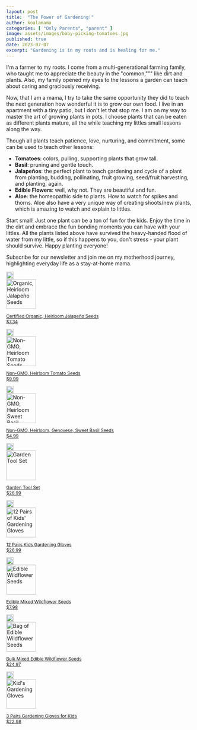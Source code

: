```yaml
---
layout: post
title:  "The Power of Gardening!"
author: koalamama
categories: [ "Only Parents", "parent" ]
image: assets/images/baby-picking-tomatoes.jpg
published: true
date: 2023-07-07
excerpt: "Gardening is in my roots and is healing for me."
---
```


I'm a farmer to my roots. I come from a multi-generational farming family, who taught me to appreciate the beauty in the "common,"”" like dirt and plants. Also, my family opened my eyes to the lessons a garden can teach about caring and graciously receiving. 

Now, that I am a mama, I try to take the same opportunity they did to teach the next generation how wonderful it is to grow our own food. I live in an apartment with a tiny patio, but I don't let that stop me. I am on my way to master the art of growing plants in pots. I choose plants that can be eaten as different plants mature, all the while teaching my littles small lessons along the way.

Though all plants teach patience, love, nurturing, and commitment, some can be used to teach other lessons: 
- **Tomatoes**: colors, pulling, supporting plants that grow tall. 
- **Basil**: pruning and gentle touch. 
- **Jalapeños**: the perfect plant to teach gardening and cycle of a plant from planting, budding, pollinating, fruit growing, seed/fruit harvesting, and planting, again.
- **Edible Flowers**: well, why not. They are beautiful and fun. 
- **Aloe**: the homeopathic side to plants. How to watch for spikes and thorns. Aloe also have a very unique way of creating shoots/new plants, which is amazing to watch and explain to littles. 

Start small! Just one plant can be a ton of fun for the kids. Enjoy the time in the dirt and embrace the fun bonding moments you can have with your littles. All the plants listed above have survived the heavy-handed flood of water from my little, so if this happens to you, don't stress - your plant should survive. Happy planting everyone! 


Subscribe for our newsletter and join me on my motherhood journey, highlighting everyday life as a stay-at-home mama.


<div class="ml-1 mr-1 w-25 d-inline-block">
    <a href="https://www.amazon.com/dp/B078GV229M?coliid=I3TEKFWN7WJJIY&colid=1VE6IEPD4UXH8&psc=1&linkCode=ll1&tag=koalaco-20&linkId=d198a92e25ff8f575bd669a594a38908&language=en_US&ref_=as_li_ss_tl">
        <img class="mb-2" src="https://upload.wikimedia.org/wikipedia/commons/thumb/a/a9/Amazon_logo.svg/2560px-Amazon_logo.svg.png" alt="Amazon.com Logo" height="20px" width="auto" />
        <br />
        <img class="mb-2" src="https://m.media-amazon.com/images/I/712gnW7aR6L._AC_SX522_.jpg" alt="Organic, Heirloom Jalapeño Seeds" height="80px" width="auto" />
        <br />
        <p class="mb-2" style="font-size: 12px;">Certified Organic, Heirloom Jalapeño Seeds<br />$7.34</p>
    </a>
</div>
<div class="ml-1 mr-1 w-25 d-inline-block">
    <a href="https://www.amazon.com/dp/B08RSLVTZT?coliid=I1Z01FHE3MQQ8S&colid=1VE6IEPD4UXH8&psc=1&linkCode=ll1&tag=koalaco-20&linkId=ad98a7275e8ff48c1fc4ec13ca5dcd8c&language=en_US&ref_=as_li_ss_tl">
        <img class="mb-2" src="https://upload.wikimedia.org/wikipedia/commons/thumb/a/a9/Amazon_logo.svg/2560px-Amazon_logo.svg.png" alt="Amazon.com Logo" height="20px" width="auto" />
        <br />
        <img class="mb-2" src="https://m.media-amazon.com/images/I/71JxH7K1beL._AC_SX522_.jpg" alt="Non-GMO, Heirloom Tomato Seeds" height="80px" width="auto" />
        <br />
        <p class="mb-2" style="font-size: 12px;">Non-GMO, Heirloom Tomato Seeds<br />$9.99</p>
    </a>
</div>
<div class="ml-1 mr-1 w-25 d-inline-block">
    <a href="https://www.amazon.com/dp/B08KZHT38V?coliid=I20434UTEG1NZV&colid=1VE6IEPD4UXH8&psc=1&linkCode=ll1&tag=koalaco-20&linkId=db1dff7383ab1fc2cf706d885dedfd50&language=en_US&ref_=as_li_ss_tl">
        <img class="mb-2" src="https://upload.wikimedia.org/wikipedia/commons/thumb/a/a9/Amazon_logo.svg/2560px-Amazon_logo.svg.png" alt="Amazon.com Logo" height="20px" width="auto" />
        <br />
        <img class="mb-2" src="https://m.media-amazon.com/images/I/71tI1hucMTL._AC_SY879_.jpg" alt="Non-GMO, Heirloom Sweet Basil Seeds" height="80px" width="auto" />
        <br />
        <p class="mb-2" style="font-size: 12px;">Non-GMO, Heirloom, Genovese, Sweet Basil Seeds<br />$4.99</p>
    </a>
</div>
<div class="ml-1 mr-1 w-25 d-inline-block">
    <a href="https://www.amazon.com/dp/B07621FLPW?coliid=I2YL2GARIC854P&colid=1VE6IEPD4UXH8&psc=1&linkCode=ll1&tag=koalaco-20&linkId=6270b271d12aff4865487f5d7e2f6b57&language=en_US&ref_=as_li_ss_tl">
        <img class="mb-2" src="https://upload.wikimedia.org/wikipedia/commons/thumb/a/a9/Amazon_logo.svg/2560px-Amazon_logo.svg.png" alt="Amazon.com Logo" height="20px" width="auto" />
        <br />
        <img class="mb-2" src="https://m.media-amazon.com/images/I/91G4kx0Kx+L._AC_SX522_.jpg" alt="Garden Tool Set" height="80px" width="auto" />
        <br />
        <p class="mb-2" style="font-size: 12px;">Garden Tool Set<br />$26.99</p>
    </a>
</div>
<div class="ml-1 mr-1 w-25 d-inline-block">
    <a href="https://www.amazon.com/dp/B0BHLMPNCZ?coliid=I37YMK7NXC4IXX&colid=1VE6IEPD4UXH8&psc=1&linkCode=ll1&tag=koalaco-20&linkId=73994a1ede5f59ea3d7220d8864134aa&language=en_US&ref_=as_li_ss_tl">
        <img class="mb-2" src="https://upload.wikimedia.org/wikipedia/commons/thumb/a/a9/Amazon_logo.svg/2560px-Amazon_logo.svg.png" alt="Amazon.com Logo" height="20px" width="auto" />
        <br />
        <img class="mb-2" src="https://m.media-amazon.com/images/I/814U3MLLQqL._AC_SX569_.jpg" alt="12 Pairs of Kids' Gardening Gloves" height="80px" width="auto" />
        <br />
        <p class="mb-2" style="font-size: 12px;">12 Pairs Kids Gardening Gloves<br />$26.99</p>
    </a>
</div>
<div class="ml-1 mr-1 w-25 d-inline-block">
    <a href="https://www.amazon.com/dp/B01MD0C96P?coliid=I3PQVXMCGZ7AMX&colid=1VE6IEPD4UXH8&psc=1&linkCode=ll1&tag=koalaco-20&linkId=ce6092cb4c4987916e0111d4f67b7e6b&language=en_US&ref_=as_li_ss_tl">
        <img class="mb-2" src="https://upload.wikimedia.org/wikipedia/commons/thumb/a/a9/Amazon_logo.svg/2560px-Amazon_logo.svg.png" alt="Amazon.com Logo" height="20px" width="auto" />
        <br />
        <img class="mb-2" src="https://m.media-amazon.com/images/I/71N7QqjX1fL._AC_SX522_.jpg" alt="Edible Wildflower Seeds" height="80px" width="auto" />
        <br />
        <p class="mb-2" style="font-size: 12px;">Edible Mixed Wildflower Seeds<br />$7.98</p>
    </a>
</div>
<div class="ml-1 mr-1 w-25 d-inline-block">
    <a href="https://www.amazon.com/dp/B01N9TFEJ8?coliid=I2SUIRH8P40D06&colid=1VE6IEPD4UXH8&psc=1&linkCode=ll1&tag=koalaco-20&linkId=9ebb173a8bec0e997fb4226f6b51400d&language=en_US&ref_=as_li_ss_tl">
        <img class="mb-2" src="https://upload.wikimedia.org/wikipedia/commons/thumb/a/a9/Amazon_logo.svg/2560px-Amazon_logo.svg.png" alt="Amazon.com Logo" height="20px" width="auto" />
        <br />
        <img class="mb-2" src="https://m.media-amazon.com/images/I/714v9cUFmgL._AC_SX522_.jpg" alt="Bag of Edible Wildflower Seeds" height="80px" width="auto" />
        <br />
        <p class="mb-2" style="font-size: 12px;">Bulk Mixed Edible Wildflower Seeds<br />$24.97</p>
    </a>
</div>
<div class="ml-1 mr-1 w-25 d-inline-block">
    <a href="https://www.amazon.com/dp/B07F774KJK?coliid=I2Y65FF1C69PVC&colid=1VE6IEPD4UXH8&psc=1&linkCode=ll1&tag=koalaco-20&linkId=cc3f042e0bdd1e7e5ad7fbdce47ed05f&language=en_US&ref_=as_li_ss_tl">
        <img class="mb-2" src="https://upload.wikimedia.org/wikipedia/commons/thumb/a/a9/Amazon_logo.svg/2560px-Amazon_logo.svg.png" alt="Amazon.com Logo" height="20px" width="auto" />
        <br />
        <img class="mb-2" src="https://m.media-amazon.com/images/I/91VLicujMoL._AC_SX569_.jpg" alt="Kid's Gardening Gloves" height="80px" width="auto" />
        <br />
        <p class="mb-2" style="font-size: 12px;">3 Pairs Gardening Gloves for Kids<br />$22.98</p>
    </a>
</div>